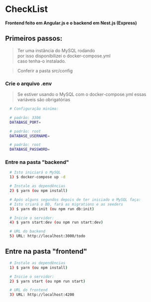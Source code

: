 # CheckList

**Frontend feito em Angular.js e o backend em Nest.js (Express)**

## Primeiros passos:

> Ter uma instância do MySQL rodando <br/>
> por isso disponibilizei o docker-compose.yml <br />
> caso tenha-o instalado. <br />

> Conferir a pasta src/config

### Crie o arquivo .env

> Se estiver usando o MySQL com o docker-compose.yml essas variáveis são obrigatórias

```bash
  # Configuração miníma:

  # padrão: 3306
  DATABASE_PORT=

  # padrão: root
  DATABASE_USERNAME=

  # padrão: root
  DATABASE_PASSWORD=

```

### Entre na pasta "backend"

```bash
  # Isto iniciará o MySQL
  1) $ docker-compose up -d

  # Instale as dependências
  2) $ yarn (ou npm install)

  # Após alguns segundos depois de ter iniciado o MySQL faça:
  # Isto criará o BD, fará as migrations e as seeders
  3) $ yarn db:init (ou npm run db:init)

  # Inicie o servidor:
  4) $ yarn start:dev (ou npm run start:dev)

  # URL do backend
  5) URL: http://localhost:3000/todo

```

## Entre na pasta "frontend"

```bash
  # Instale as dependências
  1) $ yarn (ou npm install)

  # Inicie o servidor:
  2) $ yarn start (ou npm run start)

  # URL do frontend
  3) URL: http://localhost:4200

```
